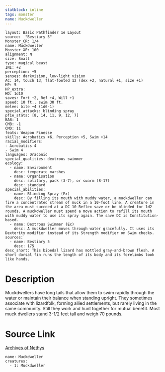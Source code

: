 ```yaml
---
statblock: inline
tags: monster
name: Muckdweller
---
```

```statblock
layout: Basic Pathfinder 1e Layout
source:  "Bestiary 5"
Monster_CR: 1/4
name: Muckdweller
Monster_XP: 100
alignment: N
size: Small
type: magical beast
INI: +2
perception: +5
senses: darkvision, low-light vision
AC: 14, touch 13, flat-footed 12 (dex +2, natural +1, size +1)
HP: 5
HP_extra: 
HD: 1d10
saves: Fort +2, Ref +4, Will +1
speed: 10 ft., swim 30 ft.
melee: bite +4 (1d6-1)
special_attacks: blinding spray
pf1e_stats: [8, 14, 11, 9, 12, 7]
BAB: 1
CMB: -1
CMD: 11
feats: Weapon Finesse
skills: Acrobatics +6, Perception +5, Swim +14
racial_modifiers:
- Acrobatics 4
- Swim 4
languages: Draconic
special_qualities: dextrous swimmer
ecology:
  - name: Environment
    desc: temperate marshes
  - name: Organisation
    desc: solitary, pack (3-7), or swarm (8-17)
    desc: standard
special_abilities:
  - name: Blinding Spray (Ex)
    desc: By filling its mouth with muddy water, a muckdweller can fire a concentrated stream of muck in a 10-foot line. A creature in the area must succeed at a DC 10 Reflex save or be blinded for 1d2 rounds. A muckdweller must spend a move action to refill its mouth with muddy water to use its spray again. The save DC is Constitution-based.
  - name: Dextrous Swimmer (Ex)
    desc: A muckdweller moves through water gracefully. It uses its Dexterity modifier instead of its Strength modifier on Swim checks.
sources:
  - name: Bestiary 5
    desc: 175
desc_short: This bipedal lizard has mottled gray-and-brown flesh. A short dorsal fin runs the length of its body and its forelimbs look like hands.
```
# Description
Muckdwellers have long tails that allow them to swim rapidly through the water or maintain their balance when standing upright. They sometimes associate with lizardfolk, forming allied settlements, but rarely living in the same community. Still they work and hunt together for mutual benefit. Most muck dwellers stand 3-1/2 feet tall and weigh 70 pounds.
# Source Link
[Archives of Nethys](https://aonprd.com/MonsterDisplay.aspx?ItemName=Muckdweller)
```encounter-table
name: Muckdweller
creatures:
  - 1: Muckdweller
```
